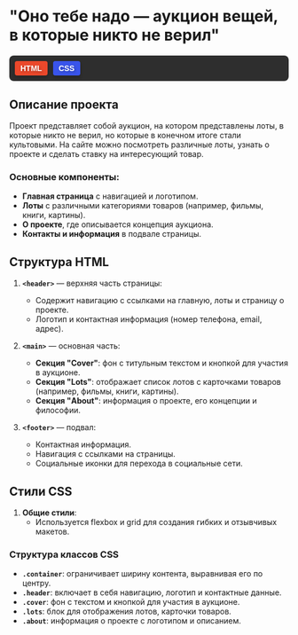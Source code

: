 

# "Оно тебе надо — аукцион вещей, в которые никто не верил"
<div style="display: flex; gap: 10px; background-color:rgb(46, 46, 46); padding: 10px; border-radius: 8px; font-family: 'Comic Sans MS', sans-serif; margin-top: 20px;">
  <div style="background-color:rgb(235, 72, 43); color: white; padding: 5px 10px; border-radius: 4px; font-weight: bold; text-shadow: 2px 2px 4px rgba(0, 0, 0, 0.3); transition: transform 0.3s ease; box-shadow: 0px 4px 6px rgba(0, 0, 0, 0.2);">
    HTML
  </div>
  <div style="background-color:rgb(57, 84, 235); color: white; padding: 5px 10px; border-radius: 4px; font-weight: bold; text-shadow: 2px 2px 4px rgba(0, 0, 0, 0.3); transition: transform 0.3s ease; box-shadow: 0px 4px 6px rgba(0, 0, 0, 0.2);">
    CSS
  </div>
</div>

## Описание проекта
Проект представляет собой аукцион, на котором представлены лоты, в которые никто не верил, но которые в конечном итоге стали культовыми. На сайте можно посмотреть различные лоты, узнать о проекте и сделать ставку на интересующий товар.

### Основные компоненты:
- **Главная страница** с навигацией и логотипом.
- **Лоты** с различными категориями товаров (например, фильмы, книги, картины).
- **О проекте**, где описывается концепция аукциона.
- **Контакты и информация** в подвале страницы.

## Структура HTML

1. **`<header>`** — верхняя часть страницы:
   - Содержит навигацию с ссылками на главную, лоты и страницу о проекте.
   - Логотип и контактная информация (номер телефона, email, адрес).

2. **`<main>`** — основная часть:
   - **Секция "Cover"**: фон с титульным текстом и кнопкой для участия в аукционе.
   - **Секция "Lots"**: отображает список лотов с карточками товаров (например, фильмы, книги, картины).
   - **Секция "About"**: информация о проекте, его концепции и философии.

3. **`<footer>`** — подвал:
   - Контактная информация.
   - Навигация с ссылками на страницы.
   - Социальные иконки для перехода в социальные сети.

## Стили CSS

1. **Общие стили**:
   - Используется flexbox и grid для создания гибких и отзывчивых макетов.


### Структура классов CSS

- **`.container`**: ограничивает ширину контента, выравнивая его по центру.
- **`.header`**: включает в себя навигацию, логотип и контактные данные.
- **`.cover`**: фон с текстом и кнопкой для участия в аукционе.
- **`.lots`**: блок для отображения лотов, карточки товаров.
- **`.about`**: информация о проекте с логотипом и описанием.

